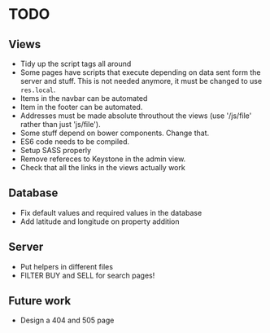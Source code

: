 # TODO

## Views
- Tidy up the script tags all around
- Some pages have scripts that execute depending on data sent form the server
  and stuff. This is not needed anymore, it must be changed to use `res.local`.
- Items in the navbar can be automated
- Item in the footer can be automated.
- Addresses must be made absolute throuthout the views (use '/js/file' rather than just 'js/file').
- Some stuff depend on bower components. Change that.
- ES6 code needs to be compiled.
- Setup SASS properly
- Remove refereces to Keystone in the admin view.
- Check that all the links in the views actually work

## Database
- Fix default values and required values in the database
- Add latitude and longitude on property addition

## Server
- Put helpers in different files
- FILTER BUY and SELL for search pages!

## Future work
- Design a 404 and 505 page
